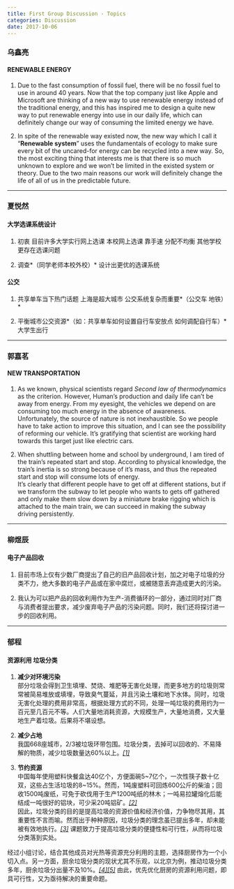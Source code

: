 ```yaml
---
title: First Group Discussion - Topics
categories: Discussion
date: 2017-10-06
---
```


### 乌鑫亮

#### RENEWABLE ENERGY

1. Due to the fast consumption of fossil fuel, there will be no fossil fuel to use in around 40 years.
Now that the top company just like Apple and Microsoft are thinking of a new way to use renewable energy instead of the traditional energy, and this has inspired me to design a quite new way to put renewable energy into use in our daily life, which can definitely change our way of consuming the limited energy we have.

2. In spite of the renewable way existed now, the new way which I call it “**Renewable system**” uses the fundamentals of ecology to make sure every bit of the uncared-for energy can be recycled into a new way. So, the most exciting thing that interests me is that there is so much unknown to explore and we won’t be limited in the existed system or theory. Due to the two main reasons our work will definitely change the life of all of us in the predictable future.

---

### 夏悦然

#### 大学选课系统设计

1. 初衷 目前许多大学实行网上选课 本校网上选课 靠手速 分配不均衡 
其他学校更存在选课问题

2. 调查*（同学老师本校外校）* 设计出更优的选课系统

#### 公交
1. 共享单车当下热门话题 上海是超大城市 公交系统复杂而重要*（公交车 地铁）*

2. 平衡城市公交资源*（如：共享单车如何设置自行车安放点 如何调配自行车）*
大学生出行

---

### 郭嘉茗

#### NEW TRANSPORTATION

1. As we known, physical scientists regard *Second law of thermodynamics* as the criterion. However, Human’s production and daily life can’t be away from energy. From my eyesight, the vehicles we depend on are consuming too much energy in the absence of awareness. Unfortunately, the source of nature is not inexhaustible. So we people have to take action to improve this situation, and I can see the possibility of reforming our vehicle. It’s gratifying that scientist are working hard towards this target just like electric cars.

2. When shuttling between home and school by underground, I am tired of the train’s repeated start and stop. According to physical knowledge, the train’s inertia is so strong because of it’s mass, and thus the repeated start and stop will consume lots of energy.  
It’s clearly that different people have to get off at different stations, but if we transform the subway to let people who wants to gets off gathered and only make them slow down by a miniature brake rigging which is attached to the main train, we can succeed in making the subway driving persistently.

---

### 柳煜辰

#### 电子产品回收

1. 目前市场上仅有少数厂商提出了自己的旧产品回收计划，加之对电子垃圾的分类不力，绝大多数的电子产品或在家中腐烂，或被随意丢弃造成更大的污染。

2. 我认为可以把产品的回收利用作为生产-消费循环的一部分，通过同时对厂商与消费者提出要求，减少废弃电子产品的污染问题。同时，我们还将探讨进一步的回收利用。

---

### 郁程

#### 资源利用 垃圾分类

1. **减少对环境污染**  
部分垃圾会得到卫生填埋、焚烧、堆肥等无害化处理，而更多地方的垃圾则常常被简易堆放或填埋，导致臭气蔓延，并且污染土壤和地下水体。同时，垃圾无害化处理的费用非常高，根据处理方式的不同，处理一吨垃圾的费用约为一百元至几百元不等。人们大量地消耗资源，大规模生产，大量地消费，又大量地生产着垃圾。后果将不堪设想。

2. **减少占地**  
我国668座城市，2/3被垃圾环带包围。垃圾分类，去掉可以回收的、不易降解的物质，减少垃圾数量达60%以上。[*\[1\]*][1]

3. **节约资源**  
中国每年使用塑料快餐盒达40亿个，方便面碗5~7亿个，一次性筷子数十亿双，这些占生活垃圾的8~15%。然而，1吨废塑料可回炼600公斤的柴油；回收1500吨废纸，可免于砍伐用于生产1200吨纸的林木；一吨易拉罐熔化后能结成一吨很好的铝块，可少采20吨铝矿。[*\[2\]*][2]  
因此，垃圾分类的目的是提高垃圾的资源价值和经济价值，力争物尽其用，其重要性不言而喻。然而出于种种原因，垃圾分类的理念虽已提出多年，却未能被有效地执行。[*\[3\]*][3] 课题致力于提高垃圾分类的便捷性和可行性，从而将垃圾分类落到实处。

经过小组讨论，结合其他成员对光热等资源充分利用的主题，选择厨房作为一个小切入点。另一方面，厨余垃圾分类的现状尤其不乐观，以北京为例，推动垃圾分类多年，厨余垃圾分出量不及10%。[*\[4\]*][4][*\[5\]*][5] 由此，优先优化厨房的资源利用问题，即具可行性，又为亟待解决的重要命题。

[1]: http://www.chinabgao.com/k/wuran/28961.html
[2]: http://mall.cnki.net/magazine/Article/SPJI201604010.htm
[3]: http://dz.jjckb.cn/www/pages/webpage2009/html/2014-07/17/content_92990.htm
[4]: http://bj.people.com.cn/n/2014/0830/c82840-22158492.html
[5]: http://www.chinanews.com/sh/2017/07-18/8280583.shtml